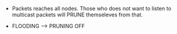 - Packets reaches all nodes. Those who does not want to listen to multicast packets will PRUNE themseleves from that.
 
- FLOODING --> PRUNING OFF

